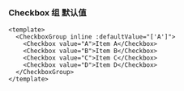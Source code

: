 ### Checkbox 组 默认值

<!--start-code-->

```vue
<template>
  <CheckboxGroup inline :defaultValue="['A']">
    <Checkbox value="A">Item A</Checkbox>
    <Checkbox value="B">Item B</Checkbox>
    <Checkbox value="C">Item C</Checkbox>
    <Checkbox value="D">Item D</Checkbox>
  </CheckboxGroup>
</template>
```

<!--end-code-->
